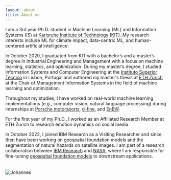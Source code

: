 ```yaml
---
layout: about
title: About me
---
```


I am a 3rd year Ph.D. student in Machine Learning (ML) and Information Systems (IS) at [Karlsruhe Institute of Technology (KIT)](https://www.kit.edu/english/index.php). My research interests include ML for climate impact, data-centric ML, and human-centered artificial intelligence. 

In October 2020, I graduated from KIT with a bachelor’s and a master’s degree in Industrial Engineering and Management with a focus on machine learning, statistics, and optimization. During my master’s degree, I studied Information Systems and Computer Engineering at the [Instituto Superior Técnico](https://tecnico.ulisboa.pt/en/) in Lisbon, Portugal and authored my master's thesis at [ETH Zurich](https://ethz.ch/en.html) at the Chair of Management Information Systems in the field of machine learning and optimization. 

Throughout my studies, I have worked on real-world machine learning implementations (e.g., computer vision, natural language processing) during internships at [Porsche motorsports](https://motorsports.porsche.com/usa/en), [d-fine](https://www.d-fine.com/en/), and [EnBW](https://www.enbw.com/company/). 

For the first year of my Ph.D., I worked as an Affiliated Research Member at ETH Zurich to research emotion dynamics on social media. 

In October 2022, I joined IBM Research as a Visiting Researcher and since then have been working on geospatial foundation models and the segmentation of natural hazards on satellite images. I am part of a research collaboration between [IBM Research](https://www.research.ibm.com/) and [NASA](https://impact.earthdata.nasa.gov), where I am responsible for fine-tuning [geospatial foundation models](https://research.ibm.com/blog/ibm-nasa-foundation-models) to downstream applications.


<img src="https://raw.githubusercontent.com/jhnnsjkbk/jhnnsjkbk.github.io/master/assets/images/banners/Foto_Johannes_Jakubik_2.png"
     alt="Johannes"
     style="margin-top: 20px;" />
